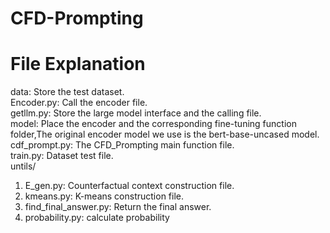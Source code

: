 # CFD-Prompting
# File Explanation<br>
data: Store the test dataset.<br>
Encoder.py: Call the encoder file.<br>
getllm.py: Store the large model interface and the calling file.<br>
model: Place the encoder and the corresponding fine-tuning function folder,The original encoder model we use is the bert-base-uncased model.<br>
cdf_prompt.py: The CFD_Prompting main function file.<br>
train.py: Dataset test file.<br>
untils/<br>
1. E_gen.py: Counterfactual context construction file.<br>
2. kmeans.py: K-means construction file.<br>
3. find_final_answer.py: Return the final answer.<br>
4. probability.py: calculate probability <br>

